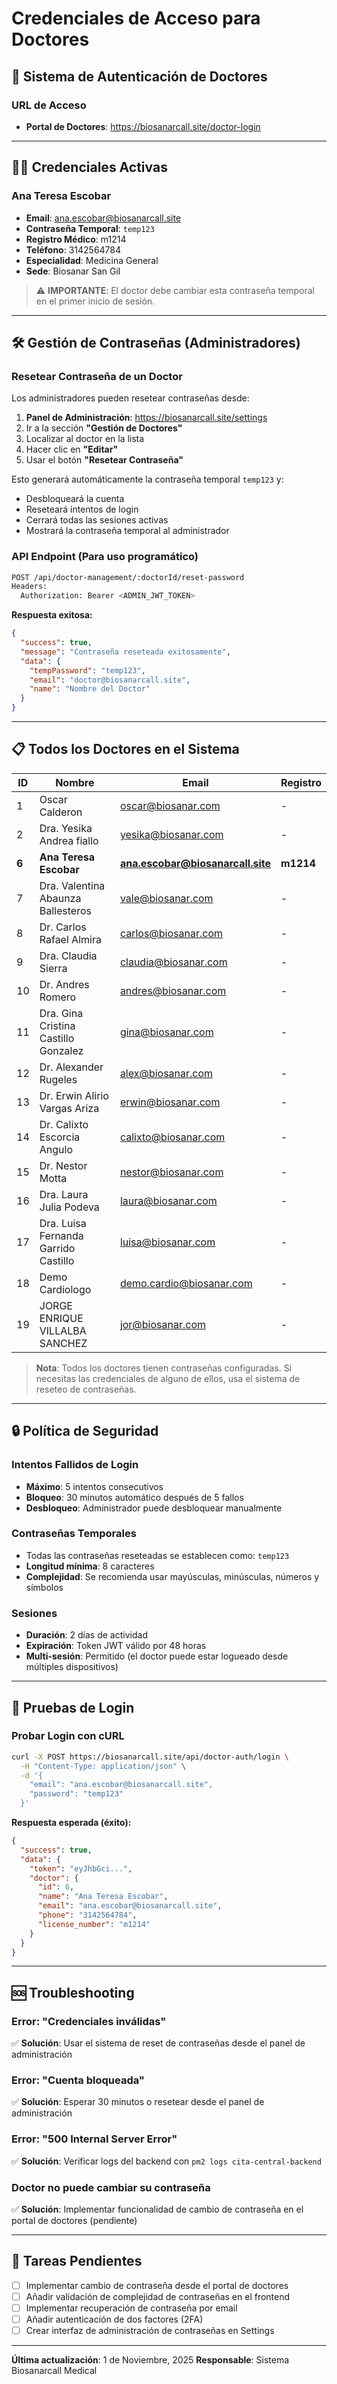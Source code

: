 # Credenciales de Acceso para Doctores

## 🔐 Sistema de Autenticación de Doctores

### URL de Acceso
- **Portal de Doctores**: https://biosanarcall.site/doctor-login

---

## 👨‍⚕️ Credenciales Activas

### Ana Teresa Escobar
- **Email**: ana.escobar@biosanarcall.site
- **Contraseña Temporal**: `temp123`
- **Registro Médico**: m1214
- **Teléfono**: 3142564784
- **Especialidad**: Medicina General
- **Sede**: Biosanar San Gil

> ⚠️ **IMPORTANTE**: El doctor debe cambiar esta contraseña temporal en el primer inicio de sesión.

---

## 🛠️ Gestión de Contraseñas (Administradores)

### Resetear Contraseña de un Doctor

Los administradores pueden resetear contraseñas desde:

1. **Panel de Administración**: https://biosanarcall.site/settings
2. Ir a la sección **"Gestión de Doctores"**
3. Localizar al doctor en la lista
4. Hacer clic en **"Editar"**
5. Usar el botón **"Resetear Contraseña"**

Esto generará automáticamente la contraseña temporal `temp123` y:
- Desbloqueará la cuenta
- Reseteará intentos de login
- Cerrará todas las sesiones activas
- Mostrará la contraseña temporal al administrador

### API Endpoint (Para uso programático)

```bash
POST /api/doctor-management/:doctorId/reset-password
Headers: 
  Authorization: Bearer <ADMIN_JWT_TOKEN>
```

**Respuesta exitosa:**
```json
{
  "success": true,
  "message": "Contraseña reseteada exitosamente",
  "data": {
    "tempPassword": "temp123",
    "email": "doctor@biosanarcall.site",
    "name": "Nombre del Doctor"
  }
}
```

---

## 📋 Todos los Doctores en el Sistema

| ID  | Nombre                                    | Email                              | Registro |
|-----|-------------------------------------------|-------------------------------------|----------|
| 1   | Oscar Calderon                            | oscar@biosanar.com                  | -        |
| 2   | Dra. Yesika Andrea fiallo                 | yesika@biosanar.com                 | -        |
| **6**   | **Ana Teresa Escobar**                | **ana.escobar@biosanarcall.site**   | **m1214**|
| 7   | Dra. Valentina Abaunza Ballesteros        | vale@biosanar.com                   | -        |
| 8   | Dr. Carlos Rafael Almira                  | carlos@biosanar.com                 | -        |
| 9   | Dra. Claudia Sierra                       | claudia@biosanar.com                | -        |
| 10  | Dr. Andres Romero                         | andres@biosanar.com                 | -        |
| 11  | Dra. Gina Cristina Castillo Gonzalez      | gina@biosanar.com                   | -        |
| 12  | Dr. Alexander Rugeles                     | alex@biosanar.com                   | -        |
| 13  | Dr. Erwin Alirio Vargas Ariza             | erwin@biosanar.com                  | -        |
| 14  | Dr. Calixto Escorcia Angulo               | calixto@biosanar.com                | -        |
| 15  | Dr. Nestor Motta                          | nestor@biosanar.com                 | -        |
| 16  | Dra. Laura Julia Podeva                   | laura@biosanar.com                  | -        |
| 17  | Dra. Luisa Fernanda Garrido Castillo      | luisa@biosanar.com                  | -        |
| 18  | Demo Cardiologo                           | demo.cardio@biosanar.com            | -        |
| 19  | JORGE ENRIQUE VILLALBA SANCHEZ            | jor@biosanar.com                    | -        |

> **Nota**: Todos los doctores tienen contraseñas configuradas. Si necesitas las credenciales de alguno de ellos, usa el sistema de reseteo de contraseñas.

---

## 🔒 Política de Seguridad

### Intentos Fallidos de Login
- **Máximo**: 5 intentos consecutivos
- **Bloqueo**: 30 minutos automático después de 5 fallos
- **Desbloqueo**: Administrador puede desbloquear manualmente

### Contraseñas Temporales
- Todas las contraseñas reseteadas se establecen como: `temp123`
- **Longitud mínima**: 8 caracteres
- **Complejidad**: Se recomienda usar mayúsculas, minúsculas, números y símbolos

### Sesiones
- **Duración**: 2 días de actividad
- **Expiración**: Token JWT válido por 48 horas
- **Multi-sesión**: Permitido (el doctor puede estar logueado desde múltiples dispositivos)

---

## 🧪 Pruebas de Login

### Probar Login con cURL

```bash
curl -X POST https://biosanarcall.site/api/doctor-auth/login \
  -H "Content-Type: application/json" \
  -d '{
    "email": "ana.escobar@biosanarcall.site",
    "password": "temp123"
  }'
```

**Respuesta esperada (éxito):**
```json
{
  "success": true,
  "data": {
    "token": "eyJhbGci...",
    "doctor": {
      "id": 6,
      "name": "Ana Teresa Escobar",
      "email": "ana.escobar@biosanarcall.site",
      "phone": "3142564784",
      "license_number": "m1214"
    }
  }
}
```

---

## 🆘 Troubleshooting

### Error: "Credenciales inválidas"
✅ **Solución**: Usar el sistema de reset de contraseñas desde el panel de administración

### Error: "Cuenta bloqueada"
✅ **Solución**: Esperar 30 minutos o resetear desde el panel de administración

### Error: "500 Internal Server Error"
✅ **Solución**: Verificar logs del backend con `pm2 logs cita-central-backend`

### Doctor no puede cambiar su contraseña
✅ **Solución**: Implementar funcionalidad de cambio de contraseña en el portal de doctores (pendiente)

---

## 📝 Tareas Pendientes

- [ ] Implementar cambio de contraseña desde el portal de doctores
- [ ] Añadir validación de complejidad de contraseñas en el frontend
- [ ] Implementar recuperación de contraseña por email
- [ ] Añadir autenticación de dos factores (2FA)
- [ ] Crear interfaz de administración de contraseñas en Settings

---

**Última actualización**: 1 de Noviembre, 2025
**Responsable**: Sistema Biosanarcall Medical
